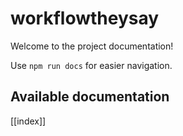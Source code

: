 # workflowtheysay

Welcome to the project documentation!

Use `npm run docs` for easier navigation.

## Available documentation

[[index]]
